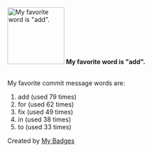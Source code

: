 <img src="https://github.com/my-badges/my-badges/blob/master/src/all-badges/favorite-word/favorite-word.png?raw=true" alt="My favorite word is &quot;add&quot;." title="My favorite word is &quot;add&quot;." width="128">
<strong>My favorite word is &quot;add&quot;.</strong>
<br><br>

My favorite commit message words are:

1. add (used 79 times)
2. for (used 62 times)
3. fix (used 49 times)
4. in (used 38 times)
5. to (used 33 times)


Created by <a href="https://github.com/my-badges/my-badges">My Badges</a>